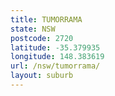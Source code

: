 ```yaml
---
title: TUMORRAMA
state: NSW
postcode: 2720
latitude: -35.379935
longitude: 148.383619
url: /nsw/tumorrama/
layout: suburb
---
```

